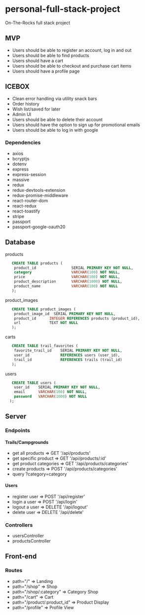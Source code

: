 # personal-full-stack-project
On-The-Rocks full stack project


## MVP
- Users should be able to register an account, log in and out
- Users should be able to find products
- Users should have a cart
- Users should be able to checkout and purchase cart items
- Users should have a profile page

## ICEBOX
- Clean error handling via utility snack bars
- Order history
- Wish list/saved for later
- Admin UI
- Users should be able to delete their account
- Users should have the option to sign up for promotional emails
- Users should be able to log in with google


### Dependencies
- axios
- bcryptjs
- dotenv
- express
- express-session
- massive
- redux
- redux-devtools-extension
- redux-promise-middleware
- react-router-dom
- react-redux
- react-toastify
- stripe
- passport
- passport-google-oauth20


## Database

products
```SQL
   CREATE TABLE products (
    product_id                SERIAL PRIMARY KEY NOT NULL,
    category                  VARCHAR(100) NOT NULL,
    price                     VARCHAR(100) NOT NULL,
    product_description       VARCHAR(1000) NOT NULL,
    product_name              VARCHAR(100) NOT NULL
   ); 
```


product_images
```SQL
   CREATE TABLE product_images (
    product_image_id  SERIAL PRIMARY KEY NOT NULL,
    product_id      INTEGER REFERENCES products (product_id),
    url             TEXT NOT NULL
   );
```


carts
```SQL
   CREATE TABLE trail_favorites (
    favorite_trail_id    SERIAL PRIMARY KEY NOT NULL,
    user_id              REFERENCES users (user_id),
    trail_id             REFERENCES trails (trail_id)
   );
```



users
```SQL
   CREATE TABLE users (
    user_id    SERIAL PRIMARY KEY NOT NULL,
    email      VARCHAR(100) NOT NULL,
    password   VARCHAR(1000) NOT NULL
  ); 
```




## Server

### Endpoints

#### Trails/Campgrounds
- get all products => GET '/api/products'
- get specific product => GET '/api/products/:id'
- get product categories => GET '/api/products/categories'
- create products => POST '/api/products/categories'
- query ?category=category


#### Users
- register user => POST '/api/register'
- login a user => POST '/api/login'
- logout a user => DELETE '/api/logout'
- delete user => DELETE '/api/delete'


### Controllers
- usersController
- productsController


## Front-end


### Routes

- path="/" => Landing
- path="/shop" => Shop
- path="/shop/:category" => Category Shop
- path="/cart" => Cart
- path="/product/:product_id" => Product Display
- path="/profile" => Profile View
